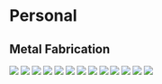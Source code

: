 # Personal

## Metal Fabrication

![](personal/metal-fabrication/Art-Tree-1.jpg)
![](personal/metal-fabrication/Art-Tree-4.jpg)
![](personal/metal-fabrication/Art-Tree-5.jpg)
![](personal/metal-fabrication/image2.jpeg)
![](personal/metal-fabrication/image3.jpeg)
![](personal/metal-fabrication/image4.jpeg)
![](personal/metal-fabrication/image7.jpeg)
![](personal/metal-fabrication/Welding-AltTrident-1.jpg)
![](personal/metal-fabrication/Welding-AluminumHatchet-2.jpg)
![](personal/metal-fabrication/Welding-GreyGate.jpg)
![](personal/metal-fabrication/Welding-LinnenRacks-1.jpg)
![](personal/metal-fabrication/Welding-TriangleTable.jpg)
![](personal/metal-fabrication/welding-Trident-1.jpg)
